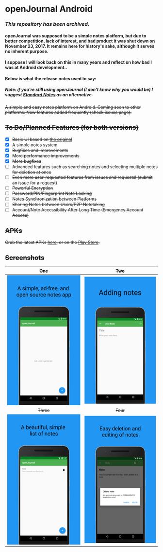 # openJournal Android
### _This repository has been archived._

#### openJournal was supposed to be a simple notes platform, but due to better competition, lack of interest, and bad product it was shut down on November 23, 2017. It remains here for history's sake, although it serves no inherent purpose.

#### I suppose I will look back on this in many years and reflect on how bad I was at Android development..

#### Below is what the release notes used to say:

##### Note: if you're still using openJournal (I don't know why you would be) I suggest [Standard Notes](https://standardnotes.org) as an alternative.

~~A simple and easy notes platform on Android. Coming soon to other platforms. New features added frequently (check issues page).~~

## ~~To Do/Planned Features (for both versions)~~
- [x] ~~Basic UI based on [the original](https://github.com/openssf/open-journal)~~
- [x] ~~A simple notes system~~
- [x] ~~Bugfixes and improvements~~
- [x] ~~More performance improvements~~
- [x] ~~More bugfixes~~
- [ ] ~~Advanced features such as searching notes and selecting multiple notes for deletion at once~~
- [ ] ~~Even more user-requested features from issues and requests! (submit an issue for a request)~~
- [ ] ~~Powerful Encryption~~
- [ ] ~~Password/PIN/Fingerprint Note Locking~~
- [ ] ~~Notes Synchronization between Platforms~~
- [ ] ~~Sharing Notes between Users/P2P Notetaking~~
- [ ] ~~Account/Note Accessibility After Long Time (Emergency Account Access)~~
## ~~APKs~~
~~Grab the latest APKs [here](https://github.com/zanedb/open-journal-android/releases), or on the [Play Store](https://play.google.com/store/apps/details?id=org.openssf.openjournal).~~
## ~~Screenshots~~
| ~~One~~ | ~~Two~~ |
|:-:|:-:|
| ![First](https://raw.githubusercontent.com/openssf/open-journal-android/master/extra/screenshot-1-edited.png) | ![Sec](https://raw.githubusercontent.com/openssf/open-journal-android/master/extra/screenshot-2-edited.png) |
| ~~Three~~ | ~~Four~~ |
| ![Third](https://raw.githubusercontent.com/openssf/open-journal-android/master/extra/screenshot-3-edited.png) | ![Fourth](https://raw.githubusercontent.com/openssf/open-journal-android/master/extra/screenshot-4-edited.png) |